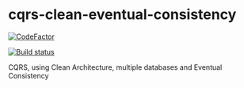 # cqrs-clean-eventual-consistency
[![CodeFactor](https://www.codefactor.io/repository/github/fals/cqrs-clean-eventual-consistency/badge)](https://www.codefactor.io/repository/github/fals/cqrs-clean-eventual-consistency)

[![Build status](https://ci.appveyor.com/api/projects/status/cqrs-clean-eventual-consistency/branch/master?svg=true)](https://ci.appveyor.com/project/fals/cqrs-clean-eventual-consistency/branch/master)

CQRS, using Clean Architecture, multiple databases and Eventual Consistency
